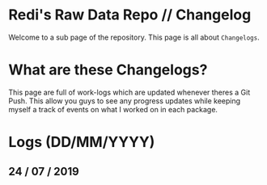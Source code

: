# Redi's Raw Data Repo // Changelog

Welcome to a sub page of the repository. This page is all about `Changelogs`.


# What are these Changelogs?

This page are full of work-logs which are updated whenever theres a Git Push. This allow you guys to see any progress updates while keeping myself a track of events on what I worked on in each package.

# Logs (DD/MM/YYYY)

## 24 / 07 / 2019